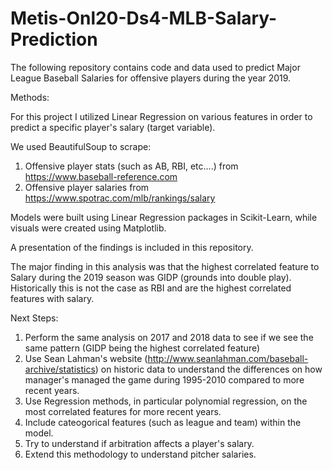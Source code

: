 # Metis-Onl20-Ds4-MLB-Salary-Prediction

The following repository contains code and data used to predict Major League Baseball Salaries for offensive players during the year 2019.

Methods:

For this project I utilized Linear Regression on various features in order to predict a specific player's salary (target variable).

We used BeautifulSoup to scrape:
1. Offensive player stats (such as AB, RBI, etc....) from https://www.baseball-reference.com
2. Offensive player salaries from https://www.spotrac.com/mlb/rankings/salary


Models were built using Linear Regression packages in Scikit-Learn, while visuals were created using Matplotlib. 

A presentation of the findings is included in this repository.

The major finding in this analysis was that the highest correlated feature to Salary during the 2019 season was GIDP (grounds into double play). Historically this is not the case as RBI and are the highest correlated features with salary.

Next Steps:
1. Perform the same analysis on 2017 and 2018 data to see if we see the same pattern (GIDP being the highest correlated feature)
2. Use Sean Lahman's website (http://www.seanlahman.com/baseball-archive/statistics) on historic data to understand the differences on how manager's managed the game during 1995-2010 compared to more recent years.
3. Use Regression methods, in particular polynomial regression, on the most correlated features for more recent years. 
4. Include cateogorical features (such as league and team) within the model.
5. Try to understand if arbitration affects a player's salary.
6. Extend this methodology to understand pitcher salaries.
